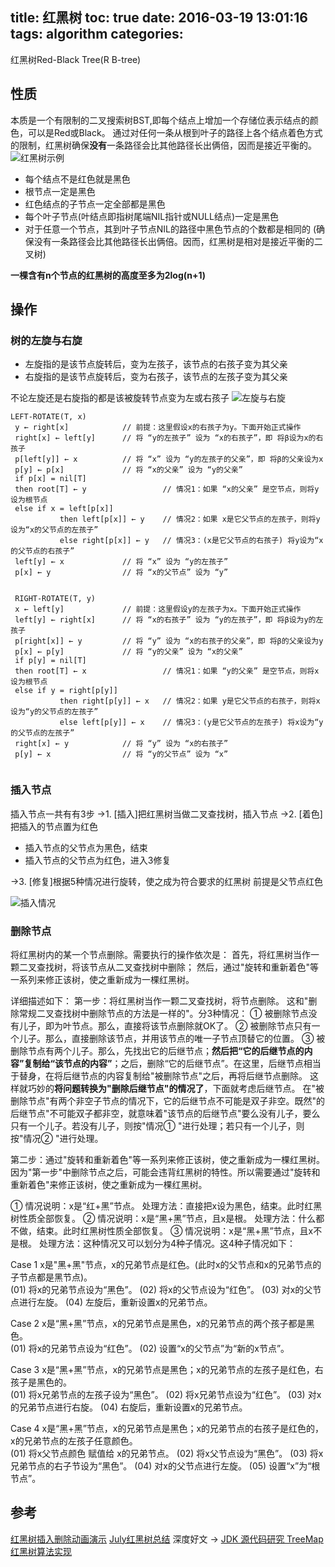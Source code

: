 title: 红黑树
toc: true
date: 2016-03-19 13:01:16
tags: algorithm
categories: 
---
红黑树Red-Black Tree(R B-tree)
## 性质
本质是一个有限制的二叉搜索树BST,即每个结点上增加一个存储位表示结点的颜色，可以是Red或Black。
通过对任何一条从根到叶子的路径上各个结点着色方式的限制，红黑树确保**没有**一条路径会比其他路径长出俩倍，因而是接近平衡的。
![红黑树示例](http://7xilc8.com1.z0.glb.clouddn.com/%E7%BA%A2%E9%BB%91%E6%A0%91.png)

- 每个结点不是红色就是黑色
- 根节点一定是黑色
- 红色结点的子节点一定全部都是黑色
- 每个叶子节点(叶结点即指树尾端NIL指针或NULL结点)一定是黑色
- 对于任意一个节点，其到叶子节点NIL的路径中黑色节点的个数都是相同的
(确保没有一条路径会比其他路径长出俩倍。因而，红黑树是相对是接近平衡的二叉树)


**一棵含有n个节点的红黑树的高度至多为2log(n+1)**


## 操作

### 树的左旋与右旋

- 左旋指的是该节点旋转后，变为左孩子，该节点的右孩子变为其父亲
- 右旋指的是该节点旋转后，变为右孩子，该节点的左孩子变为其父亲

不论左旋还是右旋指的都是该被旋转节点变为左或右孩子
![左旋与右旋](http://7xilc8.com1.z0.glb.clouddn.com/%E6%A0%91%E7%9A%84%E6%97%8B%E8%BD%AC.gif)

```
LEFT-ROTATE(T, x)  
 y ← right[x]            // 前提：这里假设x的右孩子为y。下面开始正式操作
 right[x] ← left[y]      // 将 “y的左孩子” 设为 “x的右孩子”，即 将β设为x的右孩子
 p[left[y]] ← x          // 将 “x” 设为 “y的左孩子的父亲”，即 将β的父亲设为x
 p[y] ← p[x]             // 将 “x的父亲” 设为 “y的父亲”
 if p[x] = nil[T]       
 then root[T] ← y                 // 情况1：如果 “x的父亲” 是空节点，则将y设为根节点
 else if x = left[p[x]]  
           then left[p[x]] ← y    // 情况2：如果 x是它父节点的左孩子，则将y设为“x的父节点的左孩子”
           else right[p[x]] ← y   // 情况3：(x是它父节点的右孩子) 将y设为“x的父节点的右孩子”
 left[y] ← x             // 将 “x” 设为 “y的左孩子”
 p[x] ← y                // 将 “x的父节点” 设为 “y”


 RIGHT-ROTATE(T, y)  
 x ← left[y]             // 前提：这里假设y的左孩子为x。下面开始正式操作
 left[y] ← right[x]      // 将 “x的右孩子” 设为 “y的左孩子”，即 将β设为y的左孩子
 p[right[x]] ← y         // 将 “y” 设为 “x的右孩子的父亲”，即 将β的父亲设为y
 p[x] ← p[y]             // 将 “y的父亲” 设为 “x的父亲”
 if p[y] = nil[T]       
 then root[T] ← x                 // 情况1：如果 “y的父亲” 是空节点，则将x设为根节点
 else if y = right[p[y]]  
           then right[p[y]] ← x   // 情况2：如果 y是它父节点的右孩子，则将x设为“y的父节点的左孩子”
           else left[p[y]] ← x    // 情况3：(y是它父节点的左孩子) 将x设为“y的父节点的左孩子”
 right[x] ← y            // 将 “y” 设为 “x的右孩子”
 p[y] ← x                // 将 “y的父节点” 设为 “x”
 
 ```

### 插入节点
插入节点一共有有3步
→1. [插入]把红黑树当做二叉查找树，插入节点
→2. [着色]把插入的节点置为红色

- 插入节点的父节点为黑色，结束
- 插入节点的父节点为红色，进入3修复

→3. [修复]根据5种情况进行旋转，使之成为符合要求的红黑树
前提是父节点红色

![插入情况](http://7xilc8.com1.z0.glb.clouddn.com/%E7%BA%A2%E9%BB%91%E6%A0%91%E6%8F%92%E5%85%A5.png)

### 删除节点

将红黑树内的某一个节点删除。需要执行的操作依次是：
首先，将红黑树当作一颗二叉查找树，将该节点从二叉查找树中删除；
然后，通过"旋转和重新着色"等一系列来修正该树，使之重新成为一棵红黑树。

详细描述如下：
第一步：将红黑树当作一颗二叉查找树，将节点删除。
这和"删除常规二叉查找树中删除节点的方法是一样的"。分3种情况：
① 被删除节点没有儿子，即为叶节点。那么，直接将该节点删除就OK了。
② 被删除节点只有一个儿子。那么，直接删除该节点，并用该节点的唯一子节点顶替它的位置。
③ 被删除节点有两个儿子。那么，先找出它的后继节点；**然后把“它的后继节点的内容”复制给“该节点的内容”**；之后，删除“它的后继节点”。在这里，后继节点相当于替身，在将后继节点的内容复制给"被删除节点"之后，再将后继节点删除。
这样就巧妙的**将问题转换为"删除后继节点"的情况了**，下面就考虑后继节点。 在"被删除节点"有两个非空子节点的情况下，它的后继节点不可能是双子非空。既然"的后继节点"不可能双子都非空，就意味着"该节点的后继节点"要么没有儿子，要么只有一个儿子。若没有儿子，则按"情况① "进行处理；若只有一个儿子，则按"情况② "进行处理。

第二步：通过"旋转和重新着色"等一系列来修正该树，使之重新成为一棵红黑树。
        因为"第一步"中删除节点之后，可能会违背红黑树的特性。所以需要通过"旋转和重新着色"来修正该树，使之重新成为一棵红黑树。

① 情况说明：x是“红+黑”节点。
    处理方法：直接把x设为黑色，结束。此时红黑树性质全部恢复。
② 情况说明：x是“黑+黑”节点，且x是根。
    处理方法：什么都不做，结束。此时红黑树性质全部恢复。
③ 情况说明：x是“黑+黑”节点，且x不是根。
    处理方法：这种情况又可以划分为4种子情况。这4种子情况如下：

Case 1	x是"黑+黑"节点，x的兄弟节点是红色。(此时x的父节点和x的兄弟节点的子节点都是黑节点)。	
(01) 将x的兄弟节点设为“黑色”。
(02) 将x的父节点设为“红色”。
(03) 对x的父节点进行左旋。
(04) 左旋后，重新设置x的兄弟节点。

Case 2	x是“黑+黑”节点，x的兄弟节点是黑色，x的兄弟节点的两个孩子都是黑色。	
(01) 将x的兄弟节点设为“红色”。
(02) 设置“x的父节点”为“新的x节点”。

Case 3	x是“黑+黑”节点，x的兄弟节点是黑色；x的兄弟节点的左孩子是红色，右孩子是黑色的。	
(01) 将x兄弟节点的左孩子设为“黑色”。
(02) 将x兄弟节点设为“红色”。
(03) 对x的兄弟节点进行右旋。
(04) 右旋后，重新设置x的兄弟节点。

Case 4	x是“黑+黑”节点，x的兄弟节点是黑色；x的兄弟节点的右孩子是红色的，x的兄弟节点的左孩子任意颜色。	
(01) 将x父节点颜色 赋值给 x的兄弟节点。
(02) 将x父节点设为“黑色”。
(03) 将x兄弟节点的右子节设为“黑色”。
(04) 对x的父节点进行左旋。
(05) 设置“x”为“根节点”。

## 参考	

[红黑树插入删除动画演示](https://www.cs.usfca.edu/~galles/visualization/RedBlack.html)
[July红黑树总结](http://blog.csdn.net/v_JULY_v/article/details/6124989)
深度好文 -> [JDK 源代码研究 TreeMap 红黑树算法实现](https://www.ibm.com/developerworks/cn/java/j-lo-tree/)




